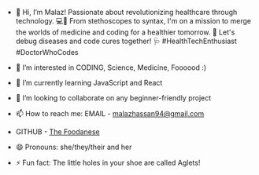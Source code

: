 - 👋 Hi, I’m Malaz! Passionate about revolutionizing healthcare through technology. 💻💊 From stethoscopes to syntax, I'm on a mission to merge the worlds of medicine and coding for a healthier tomorrow. 💪 Let's debug diseases and code cures together! 🩺 #HealthTechEnthusiast #DoctorWhoCodes
  
- 👀 I’m interested in CODING, Science, Medicine, Foooood :)
- 🌱 I’m currently learning JavaScript and React
- 💞️ I’m looking to collaborate on any beginner-friendly project
- 📫 How to reach me: EMAIL - malazhassan94@gmail.com
- GITHUB - [The Foodanese](https://github.com/TheFoodanese)
- 😄 Pronouns: she/they/their and her
- ⚡ Fun fact: The little holes in your shoe are called Aglets!
